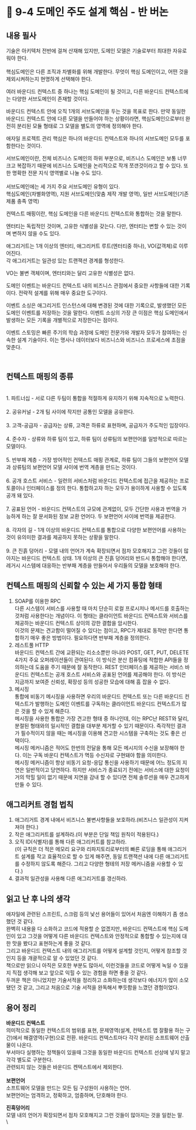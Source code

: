 # 🔸 9-4 도메인 주도 설계 핵심 - 반 버논

## 내용 필사

기술은 아키텍처 전반에 걸쳐 산재해 있지만, 도메인 모델은 기술로부터 최대한 자유로워야 한다.\
\
핵심도메인은 다른 조직과 차별화를 위해 개발한다. 무엇이 핵심 도메인이고, 어떤 것을 제외시켜하는지 현명하게 선택해야 한다.

여러 바운디드 컨텍스트 중 하나는 핵심 도메인이 될 것이고, 다른 바운디드 컨텍스트에는 다양한 서브도메인이 존재할 것이다.

바운디드 컨텍스트 안에 오직 1개의 서브도메인을 두는 것을 목표로 한다. 만약 동일한 바운디드 컨텍스트 안에 다른 모델을 만들어야 하는 상황이라면, 핵심도메인으로부터 완전히 분리된 모듈 형태로 그 모델을 별도의 영역에 정의해야 한다.

애자일 프로젝트 관리 핵심은 하나의 바운디드 컨텍스트와 하나의 서브도메인 모두를 포함한다는 것이다.

서브도메인이란, 전체 비즈니스 도메인의 하위 부분으로, 비즈니스 도메인은 보통 너무 크고 복잡하기 때문에 비즈니스 도메인을 논리적으로 작개 쪼갠것이라고 할 수 있다. 또한 명확한 전문 지식 영역별로 나눌 수도 있다.\
\
서브도메인에는 세 가지 주요 서브도메인 유형이 있다.\
핵심도메인(차별화영역), 지원 서브도메인(맞춤 제작 개발 영역), 일반 서브도메인(기존 제품 충족 영역)

컨텍스트 매핑이란, 핵심 도메인을 다른 바운디드 컨텍스트와 통합하는 것을 말한다.

엔터티는 독립적인 것이며, 고유한 식별성을 갖는다. 다만, 엔터티는 변할 수 있는 것이며 변하지 않을 수도 있다.

애그리거트는 1개 이상의 엔터티, 애그리커트 루트(엔터티중 하나), VO(값객체)로 이루어진다.\
각 애그리거트는 일관성 있는 트랜잭션 경계를 형성한다.

VO는 불변 객체이며, 엔터티와는 달리 고유한 식별성은 없다.

도메인 이벤트는 바운디드 컨텍스트 내의 비즈니스 관점에서 중요한 사항들에 대한 기록이다. 전략적 설계를 위해 매우 중요한 도구이다.

이벤트 소싱은 애그리거트 인스턴스에 대해 변경된 것에 대한 기록으로, 발생했던 모든 도메인 이벤트를 저장하는 것을 말한다. 이벤트 소싱의 가장 큰 이점은 핵심 도메인에서 발생하는 모든 기록을 개별적으로 저장한다는 점이다.

이벤트 스토밍은 빠른 주기의 학습 과정에 도메인 전문가와 개발자 모두가 참여하는 신속한 설계 기술이다. 이는 명사나 데이터보다 비즈니스와 비즈니스 프로세스에 초점을 맞춘다.

\
컨텍스트 매핑의 종류
-----------

\
1\. 파트너십 - 서로 다른 두팀이  통합을 적절하게 유지하기 위해 지속적으로 노력한다.\
\
2\. 공유커널 - 2개 팀 사이에 작지만 공통인 모델을 공유한다.\
\
3\. 고객-공급자 - 공급자는 상류, 고객은 하류로 표현하며, 공급자가 주도적인 입장이다.\
\
4\. 준수자 - 상류와 하류 팀이 있고, 하류 팀이 상류팀의 보편언어를 일방적으로 따르는 모델이다.\
\
5\. 반부패 계층 - 가장 방어적인 컨텍스트 매핑 관계로, 하류 팀이 그들의 보편언어 모델과 상류팀의 보편언어 모델 사이에 번역 계층을 만드는 것이다.\
\
6\. 공개 호스트 서비스 - 일련의 서비스처럼 바운디드 컨텍스트에 접근을 제공하는 프로토콜이나 인터페이스를 정의 한다. 통합하고자 하는 모두가 용이하게 사용할 수 있도록 공개 돼 있다.\
\
7\. 공표된 언어 - 바운디드 컨텍스트의 규모에 관계없이, 모두 간단한 사용과 번역을 가능하게 하는 잘 문서화된 정보 교환 언어다. 두 보편언어 사이에 번역을 제공한다.\
\
8\. 각자의 길 - 1개 이상의 바운디드 컨텍스트를 통합으로 다양한 보편언어를 사용하는 것이 유의미한 결과를 제공하지 못하는 상황을 말한다.\
\
9\. 큰 진흙 덩어리 - 모델 내의 언어가 계속 확장되면서 점차 모호해지고 그런 것들이 많아지는 바운디드 컨텍스트 상태. 1개 이상의 큰 진흙 덩어리와 반드시 통합해야 한다면, 레거시 시스템에 대응하는 반부패 계층을 만들어서 우리들의 모델을 보호해야 한다.

## 컨텍스트 매핑의 신뢰할 수 있는 세 가지 통합 형태

1. SOAP를 이용한 RPC\
   다른 시스템이 서비스를 사용할 때 마치 단순히 로컬 프로시저나 메서드를 호출하는 것처럼 사용한다는 개념이다. 이 형태는 클라이언트 바운디드 컨텍스트와 서비스를 제공하는 바운디드 컨텍스트 상이의 강한 결합을 암시한다. \
   이것의 문제는 견고함이 떨어질 수 있다는 점이고, RPC가 제대로 동작만 한다면 통합하기 매우 좋은 방법이다. 필요하다면 반부패 계층을 정의한다.
2. 레스트풀 HTTP\
   바운디드 컨텍스트 간에 교환되는 리소소뿐만 아니라 POST, GET, PUT, DELETE 4가지 주요 오퍼레이션들이 관여된다.  이 방식은 분산 컴퓨팅에 적합한 API들을 정의하는데 도움을 주기 때문에 잘 동작한다. REST 인터페이스를 제공하는 서비스 바운디드 컨텍스트는 공개 호스트 서비스와 공표된 언어를 제공해야 한다. 이 방식은 지금까지 보여준 신뢰성, 확장성 등의 성공한 모습에 대해 흠 잡을 수 없다.
3. 메시징\
   통합에 비동기 메시징을 사용하면 우리의 바운디드 컨텍스트 또는 다른 바운디드 컨텍스트가 발행하는 도메인 이벤트를 구독하는 클라이언트 바운디드 컨텍스트가 많은 것을 할 수 있게 해준다. \
   메시징을 사용한 통합은 가장 견고한 형태 중 하나인데, 이는 RPC난 REST와 달리, 분절된 형태와의 일시적인 결합을 대부분 제거할 수 있기 때문이다. 즉각적인 결과가 필수적이지 않을 때는 메시징을 이용해 견고한 시스템을 구축하는 것도 좋은 선택이다. \
   메시징 메커니즘은 적어도 한번의 전달을 통해 모든 메시지의 수신을 보장해야 한다. 이는 구독 바운디 컨텍스트가 멱등 수신자로 구현돼야 함을 의미한다.\
   메시징 메커니즘이 항상 비동기 요청-응답 통신을 사용하기 때문에 어느 정도의 지연은 일반적이고 당연하다. 하지만 서비스가 종료되기 전에는 서비스에 대한 요청이 거의 막힐 일이 없기 때문에 지연을 감내 할 수 있다면 전체 솔루션을 매우 견고하게 만들 수 있다.

## 애그리커트 경험 법칙

1. 애그리거트 경계 내에서 비즈니스 불변사항들을 보호하라.(비즈니스 일관성이 지켜져야 한다.)
2. 작은 애그리커트를 설계하라.(이 부분은 단일 책임 원칙이 적용된다.)
3. 오직 ID(식별자)를 통해 다른 애그리커트를 참고하라.\
   (이 규칙은 더 적은 메모리 요구와 리파지토리로부터의 빠른 로딩을 통해 애그리거트 설계를 작고 효율적으로 할 수 있게 해주면, 동일 트랜잭션 내에 다른 애그리거트를  수정하지 않도록 해준다. 그리고 다양한 형테의 저장 메커니즘을 사용할 수 있다.)
4. 결과적 일관성을 사용해 다른 애그리거트를 갱신하라.

## 읽고 난 후 나의 생각

애자일에 관련된 스프린트, 스크럼 등의 낯선 용어들이 있어서 처음엔 이해하기 좀 생소했던 것 같다.\
완벽히 내용을 다 소화하고 코드에 적용할 순 없겠지만, 바운디드 컨텍스트에 핵심 도메인이 있고 그것을 어떻게 다른 바운디드 컨텍스트와 안정적으로 통합할 수 있는지에 대한 맛을 봤다고 표현하는게 좋을 것 같다.\
그리고 바운디드 컨텍스트 내의 애그리거트를 어떻게 설계할 것인지, 어떻게 참조할 것인지 등을 개괄적으로 알 수 있었던 것 같다. \
책으로만 읽으니 아직은 모호한 부분도 많아서, 이런것들을 코드로 어떻게 녹일 수 있을지 직접 생각해 보고 앞으로 익힐 수 있는 경험을 하면 좋을 것 같다.\
두꺼운 책은 아니었지만 기술서적을 정리하고 소화하는데 생각보다 에너지가 많이 소모됐던 것 같고, 그리고 처음으로 기술 서적을 완독해서 뿌듯함을 느꼈던 경험이었다.

## 용어 정리

**바운디드 컨텍스트**  \
의미적으로 동일한 컨텍스트의 범위를 표현, 문제영역(설계, 컨텍스트 맵 잘활용 하는 구간)에서 해결영역(구현)으로 전환. 바운디드 컨텍스트마다 각각 분리된 소프트웨어 산출물이 나온다. \
부서마다 실행하는 정책들이 있을때 그것을 동일한 바운디드 컨텍스트 선상에 넣지 말고 각각 별도로 구분한다.\
관련되지 않는 것들은 바운디드 켄텍스트에서 제외한다.\
\
**보편언어**\
소프트웨어 모델을 만드는 모든 팀 구성원이 사용하는 언어.\
보편언어는 엄격하고, 정확하고, 엄중하며, 단호해야 한다.

**진흑덩어리** \
모델 내의 언어가 확장되면서 점차 모호해지고 그런 것들이 많아지는 것을 일컫는 말.\
\


